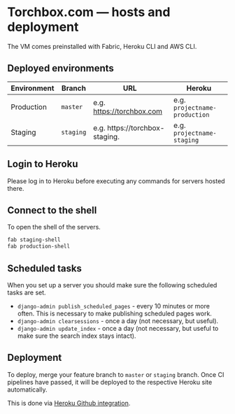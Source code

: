 # Torchbox.com — hosts and deployment

The VM comes preinstalled with Fabric, Heroku CLI and AWS CLI.

## Deployed environments

| Environment | Branch    | URL                                            | Heroku                        |
| ----------- | --------- | ---------------------------------------------- | ----------------------------- |
| Production  | `master`  | e.g. https://torchbox.com                      | e.g. `projectname-production` |
| Staging     | `staging` | e.g. https://torchbox-staging.<staging domain> | e.g. `projectname-staging`    |

## Login to Heroku

Please log in to Heroku before executing any commands for servers hosted there.

## Connect to the shell

To open the shell of the servers.

```bash
fab staging-shell
fab production-shell
```

## Scheduled tasks

When you set up a server you should make sure the following scheduled tasks are set.

- `django-admin publish_scheduled_pages` - every 10 minutes or more often. This is necessary to make publishing scheduled pages work.
- `django-admin clearsessions` - once a day (not necessary, but useful).
- `django-admin update_index` - once a day (not necessary, but useful to make sure the search index stays intact).

## Deployment

To deploy, merge your feature branch to `master` or `staging` branch. Once CI pipelines have passed, it will be deployed to the respective Heroku site automatically.

This is done via [Heroku Github integration](https://devcenter.heroku.com/articles/github-integration).

